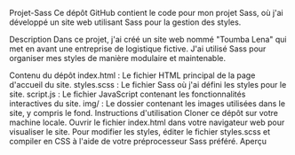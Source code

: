 Projet-Sass
Ce dépôt GitHub contient le code pour mon projet Sass, où j'ai développé un site web utilisant Sass pour la gestion des styles.

Description
Dans ce projet, j'ai créé un site web nommé "Toumba Lena" qui met en avant une entreprise de logistique fictive. J'ai utilisé Sass pour organiser mes styles de manière modulaire et maintenable.

Contenu du dépôt
index.html : Le fichier HTML principal de la page d'accueil du site.
styles.scss : Le fichier Sass où j'ai défini les styles pour le site.
script.js : Le fichier JavaScript contenant les fonctionnalités interactives du site.
img/ : Le dossier contenant les images utilisées dans le site, y compris le fond.
Instructions d'utilisation
Cloner ce dépôt sur votre machine locale.
Ouvrir le fichier index.html dans votre navigateur web pour visualiser le site.
Pour modifier les styles, éditer le fichier styles.scss et compiler en CSS à l'aide de votre préprocesseur Sass préféré.
Aperçu
